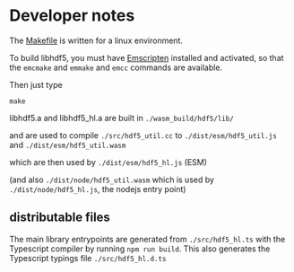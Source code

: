 # Developer notes

The [Makefile](./Makefile) is written for a linux environment.

To build libhdf5, you must have [Emscripten](https://emscripten.org/docs/getting_started/downloads.html) installed and activated, so that the ```emcmake``` and ```emmake``` and ```emcc``` commands are available.

Then just type 
```
make
```

libhdf5.a and libhdf5_hl.a are built in ```./wasm_build/hdf5/lib/``` 

and are used to compile ```./src/hdf5_util.cc``` to ```./dist/esm/hdf5_util.js``` and ```./dist/esm/hdf5_util.wasm``` 

which are then used by ```./dist/esm/hdf5_hl.js``` (ESM)

(and also ```./dist/node/hdf5_util.wasm``` which is used by ```./dist/node/hdf5_hl.js```, the nodejs entry point)

## distributable files
The main library entrypoints are generated from ```./src/hdf5_hl.ts``` with the Typescript compiler by running ```npm run build```.  This also generates the Typescript typings file ```./src/hdf5_hl.d.ts```